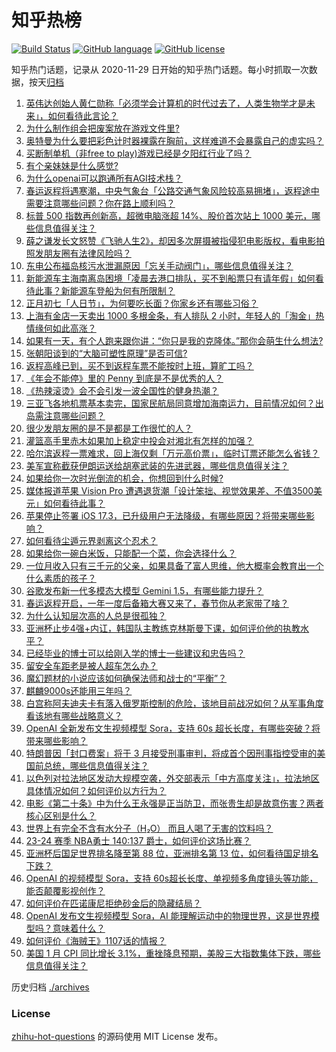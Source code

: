 # 知乎热榜
[![Build Status](https://github.com/ToWeLong/zhihu-hot-questions/workflows/CI/badge.svg)](https://github.com/ToWeLong/zhihu-hot-questions/actions)
[![GitHub language](https://img.shields.io/badge/language-golang-orange.svg)](https://golang.org/)
[![GitHub license](https://img.shields.io/github/license/ToWeLong/zhihu-hot-questions)](https://github.com/ToWeLong/zhihu-hot-questions/blob/main/LICENSE)

知乎热门话题，记录从 2020-11-29 日开始的知乎热门话题。每小时抓取一次数据，按天[归档](./archives)

<!-- BEGIN -->

1. [英伟达创始人黄仁勋称「必须学会计算机的时代过去了，人类生物学才是未来」，如何看待此言论？](https://www.zhihu.com/question/644449435)
1. [为什么制作组会把废案放在游戏文件里?](https://www.zhihu.com/question/644355705)
1. [奥特曼为什么要把彩色计时器裸露在胸前，这样难道不会暴露自己的虚实吗？](https://www.zhihu.com/question/483540901)
1. [买断制单机（非free to play)游戏已经是夕阳红行业了吗？](https://www.zhihu.com/question/644497647)
1. [有个亲妹妹是什么感觉?](https://www.zhihu.com/question/293914303)
1. [为什么openai可以跑通所有AGI技术栈？](https://www.zhihu.com/question/644486081)
1. [春运返程将遇寒潮，中央气象台「公路交通气象风险较高易拥堵」，返程途中需要注意哪些问题？你在路上顺利吗？](https://www.zhihu.com/question/644474771)
1. [标普 500 指数再创新高，超微电脑涨超 14%、股价首次站上 1000 美元，哪些信息值得关注？](https://www.zhihu.com/question/644478444)
1. [薛之谦发长文怒赞《飞驰人生2》，却因多次屏摄被指侵犯电影版权，看电影拍照发朋友圈有法律风险吗？](https://www.zhihu.com/question/644474591)
1. [东电公布福岛核污水泄漏原因「忘关手动阀门」，哪些信息值得关注？](https://www.zhihu.com/question/644500909)
1. [新能源车主海南离岛困境「凌晨去港口排队，买不到船票只有请年假」如何看待此事？新能源车登船为何有所限制？](https://www.zhihu.com/question/644525867)
1. [正月初七「人日节」，为何要吃长面？你家乡还有哪些习俗？](https://www.zhihu.com/question/643229556)
1. [上海有金店一天卖出 1000 多根金条，有人排队 2 小时，年轻人的「淘金」热情缘何如此高涨？](https://www.zhihu.com/question/644170473)
1. [如果有一天，有个人跑来跟你讲：“你只是我的克隆体。”那你会萌生什么想法?](https://www.zhihu.com/question/639677829)
1. [张朝阳谈到的“大脑可塑性原理”是否可信?](https://www.zhihu.com/question/642884844)
1. [返程高峰已到，买不到返程车票不能按时上班，算旷工吗？](https://www.zhihu.com/question/644499714)
1. [《年会不能停》里的 Penny 到底是不是优秀的人？](https://www.zhihu.com/question/638227353)
1. [《热辣滚烫》会不会引发一波全国性的健身热潮？](https://www.zhihu.com/question/643962656)
1. [三亚飞各地机票基本卖完，国家民航局同意增加海南运力，目前情况如何？出岛需注意哪些问题？](https://www.zhihu.com/question/644474982)
1. [很少发朋友圈的是不是都是工作很忙的人？](https://www.zhihu.com/question/636694477)
1. [灌篮高手里赤木如果加上稳定中投会对湘北有怎样的加强？](https://www.zhihu.com/question/643348666)
1. [哈尔滨返程一票难求，回上海仅剩「万元高价票」，临时订票还能怎么省钱？](https://www.zhihu.com/question/644478097)
1. [美军宣称截获伊朗运送给胡塞武装的先进武器，哪些信息值得关注？](https://www.zhihu.com/question/644520372)
1. [如果给你一次时光倒流的机会，你想回到什么时候?](https://www.zhihu.com/question/640095281)
1. [媒体报道苹果 Vision Pro 遭遇退货潮「设计笨拙、视觉效果差、不值3500美元」如何看待此事？](https://www.zhihu.com/question/644419638)
1. [苹果停止签署 iOS 17.3，已升级用户无法降级，有哪些原因？将带来哪些影响？](https://www.zhihu.com/question/644483444)
1. [如何看待尘遁元界剥离这个忍术？](https://www.zhihu.com/question/306679458)
1. [如果给你一碗白米饭，只能配一个菜，你会选择什么？](https://www.zhihu.com/question/642200832)
1. [一位月收入只有三千元的父亲，如果具备了富人思维，他大概率会教育出一个什么素质的孩子？](https://www.zhihu.com/question/640800565)
1. [谷歌发布新一代多模态大模型 Gemini 1.5，有哪些能力提升？](https://www.zhihu.com/question/644489216)
1. [春运返程开启，一年一度后备箱大赛又来了，春节你从老家带了啥？](https://www.zhihu.com/question/644443219)
1. [为什么认知层次高的人总是很孤独？](https://www.zhihu.com/question/641588078)
1. [亚洲杯止步4强+内讧，韩国队主教练克林斯曼下课，如何评价他的执教水平？](https://www.zhihu.com/question/644505241)
1. [已经毕业的博士可以给刚入学的博士一些建议和忠告吗？](https://www.zhihu.com/question/634926647)
1. [留安全车距老是被人超车怎么办？](https://www.zhihu.com/question/263290033)
1. [魔幻题材的小说应该如何确保法师和战士的“平衡”？](https://www.zhihu.com/question/582718308)
1. [麒麟9000s还能用三年吗？](https://www.zhihu.com/question/630957403)
1. [白宫称阿夫迪夫卡有落入俄罗斯控制的危险，该地目前战况如何？从军事角度看该地有哪些战略意义？](https://www.zhihu.com/question/644498117)
1. [OpenAI 全新发布文生视频模型 Sora，支持 60s 超长长度，有哪些突破？将带来哪些影响？](https://www.zhihu.com/question/644478554)
1. [特朗普因「封口费案」将于 3 月接受刑事审判，将成首个因刑事指控受审的美国前总统，哪些信息值得关注？](https://www.zhihu.com/question/644497788)
1. [以色列对拉法地区发动大规模空袭，外交部表示「中方高度关注」，拉法地区具体情况如何？如何评价以方行为？](https://www.zhihu.com/question/644223569)
1. [电影《第二十条》中为什么王永强是正当防卫，而张贵生却是故意伤害？两者核心区别是什么？](https://www.zhihu.com/question/643301730)
1. [世界上有完全不含有水分子（H₂O） 而且人喝了无害的饮料吗？](https://www.zhihu.com/question/633186948)
1. [23-24 赛季 NBA勇士 140:137 爵士，如何评价这场比赛？](https://www.zhihu.com/question/644483358)
1. [亚洲杯后国足世界排名降至第 88 位，亚洲排名第 13 位，如何看待国足排名下跌？](https://www.zhihu.com/question/644516712)
1. [OpenAI 的视频模型 Sora，支持 60s超长长度、单视频多角度镜头等功能，能否颠覆影视创作？](https://www.zhihu.com/question/644488128)
1. [如何评价在匹诺康尼拒绝砂金后的隐藏结局？](https://www.zhihu.com/question/644431255)
1. [OpenAI 发布文生视频模型 Sora，AI 能理解运动中的物理世界，这是世界模型吗？意味着什么？](https://www.zhihu.com/question/644478663)
1. [如何评价《海贼王》1107话的情报？](https://www.zhihu.com/question/644277358)
1. [美国 1 月 CPI 同比增长 3.1%，重挫降息预期，美股三大指数集体下跌，哪些信息值得关注？](https://www.zhihu.com/question/644284443)

<!-- END -->

历史归档 [./archives](./archives)


### License
[zhihu-hot-questions](https://github.com/towelong/zhihu-hot-questions) 的源码使用 MIT License 发布。